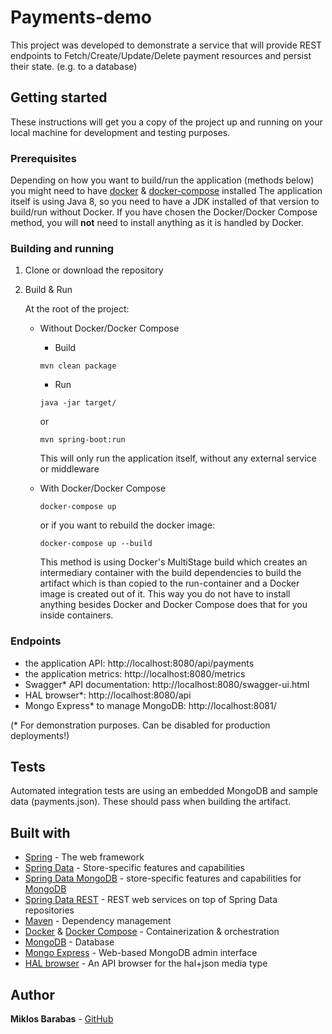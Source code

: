 # Payments-demo

This project was developed to demonstrate a service that will provide REST endpoints
to Fetch/Create/Update/Delete payment resources and persist their state. (e.g. to a database)

## Getting started

These instructions will get you a copy of the project up and running on your local machine for development and testing purposes.

### Prerequisites

Depending on how you want to build/run the application (methods below) you might need to have [docker](https://docs.docker.com/) & [docker-compose](https://docs.docker.com/compose/) installed 
The application itself is using Java 8, so you need to have a JDK installed of that version to build/run without Docker.
If you have chosen the Docker/Docker Compose method, you will <b>not</b> need to install anything as it is handled by Docker.

### Building and running

1. Clone or download the repository

2. Build & Run

    At the root of the project:
    * Without Docker/Docker Compose
        * Build
        ```
        mvn clean package 
        ```
        * Run
        ```
        java -jar target/
        ```
        or
        ```
        mvn spring-boot:run
        ```
        
        This will only run the application itself, without any external service or middleware
    * With Docker/Docker Compose
        ```
        docker-compose up 
        ```
        or if you want to rebuild the docker image:
        ```
        docker-compose up --build
        ```
        This method is using Docker's MultiStage build which creates an intermediary container with the build dependencies 
        to build the artifact which is than copied to the run-container and a Docker image is created out of it.
        This way you do not have to install anything besides Docker and Docker Compose does that for you inside containers.

### Endpoints
  - the application API: http://localhost:8080/api/payments
  - the application metrics: http://localhost:8080/metrics
  - Swagger* API documentation: http://localhost:8080/swagger-ui.html
  - HAL browser*: http://localhost:8080/api
  - Mongo Express* to manage MongoDB: http://localhost:8081/

(* For demonstration purposes. Can be disabled for production deployments!)

## Tests
Automated integration tests are using an embedded MongoDB and sample data (payments.json). These should pass when building the artifact. 

## Built with

* [Spring](https://spring.io/) - The web framework
* [Spring Data](https://projects.spring.io/spring-data/) - Store-specific features and capabilities
* [Spring Data MongoDB](https://projects.spring.io/spring-data-mongodb/) - store-specific features and capabilities for [MongoDB](https://www.mongodb.com/)
* [Spring Data REST](https://projects.spring.io/spring-data-rest/) - REST web services on top of Spring Data repositories
* [Maven](https://maven.apache.org/) - Dependency management
* [Docker](https://www.docker.com) & [Docker Compose](https://www.docker.com) - Containerization & orchestration
* [MongoDB](https://www.mongodb.com/) - Database
* [Mongo Express](https://github.com/mongo-express/mongo-express) - Web-based MongoDB admin interface
* [HAL browser](https://docs.spring.io/spring-data/rest/docs/current/reference/html/#_the_hal_browser) - An API browser for the hal+json media type


## Author

**Miklos Barabas** - [GitHub](https://github.com/miklosbarabas)
